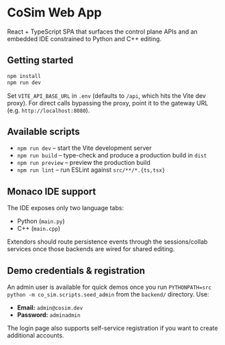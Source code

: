 # CoSim Web App

React + TypeScript SPA that surfaces the control plane APIs and an embedded IDE constrained to Python and C++ editing.

## Getting started

```bash
npm install
npm run dev
```

Set `VITE_API_BASE_URL` in `.env` (defaults to `/api`, which hits the Vite dev proxy). For direct calls bypassing the proxy, point it to the gateway URL (e.g. `http://localhost:8080`).

## Available scripts

- `npm run dev` – start the Vite development server
- `npm run build` – type-check and produce a production build in `dist`
- `npm run preview` – preview the production build
- `npm run lint` – run ESLint against `src/**/*.{ts,tsx}`

## Monaco IDE support

The IDE exposes only two language tabs:

- Python (`main.py`)
- C++ (`main.cpp`)

Extendors should route persistence events through the sessions/collab services once those backends are wired for shared editing.

## Demo credentials & registration

An admin user is available for quick demos once you run `PYTHONPATH=src python -m co_sim.scripts.seed_admin` from the `backend/` directory. Use:

- **Email:** `admin@cosim.dev`
- **Password:** `adminadmin`

The login page also supports self-service registration if you want to create additional accounts.
